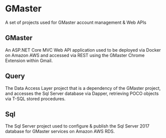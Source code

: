 # GMaster
A set of projects used for GMaster account management &amp; Web APIs

## GMaster
An ASP.NET Core MVC Web API application used to be deployed via Docker on Amazon AWS and accessed via REST using the GMaster Chrome Extension within Gmail.

## Query
The Data Access Layer project that is a dependency of the GMaster project, and accesses the Sql Server database via Dapper, retrieving POCO objects via T-SQL stored procedures.

## Sql
The Sql Server project used to configure & publish the Sql Server 2017 database for GMaster services on Amazon AWS RDS.
